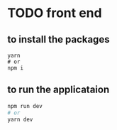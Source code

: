 
# TODO front end
## to install the packages
```
yarn
# or 
npm i
```
## to run the applicataion
```bash
npm run dev
# or
yarn dev
```

